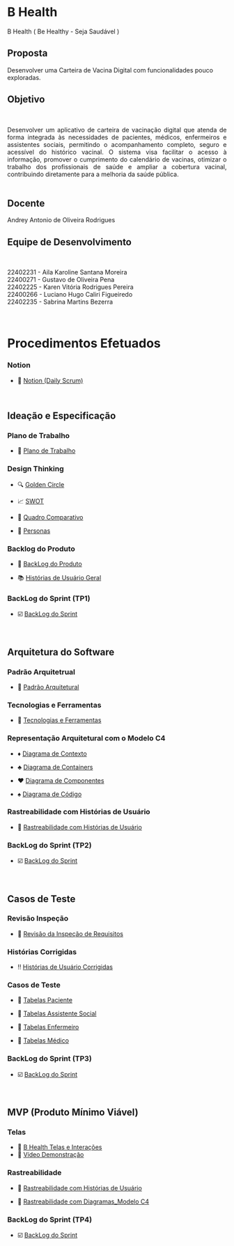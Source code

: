 # B Health
 B Health ( Be Healthy - Seja Saudável )

## Proposta
Desenvolver uma Carteira de Vacina Digital com funcionalidades pouco exploradas.

## Objetivo
<br>

<p align="justify">Desenvolver um aplicativo de carteira de vacinação digital que atenda de forma integrada às necessidades de pacientes, médicos, enfermeiros e assistentes sociais, permitindo o acompanhamento completo, seguro e acessível do histórico vacinal. O sistema visa facilitar o acesso à informação, promover o cumprimento do calendário de vacinas, otimizar o trabalho dos profissionais de saúde e ampliar a cobertura vacinal, contribuindo diretamente para a melhoria da saúde pública.
<br>
<br>

## Docente
Andrey Antonio de Oliveira Rodrigues

## Equipe de Desenvolvimento 

<br>

22402231 - Aila Karoline Santana Moreira     
22400271 - Gustavo de Oliveira Pena        
22402225 - Karen Vitória Rodrigues Pereira   
22400266 - Luciano Hugo Caliri Figueiredo    
22402235 - Sabrina Martins Bezerra

<br>

# Procedimentos Efetuados
### Notion
- :open_file_folder: [Notion (Daily Scrum)](https://www.notion.so/Daily-Scrum-Relat-rios-1e64615ebb3180238b5fcefbf5ceecc5)
<br>

## Ideação e Especificação

### Plano de Trabalho
- :speech_balloon: [Plano de Trabalho](https://github.com/hisokarenn/ES1-TP1/blob/859b5ccd4a17bda57965a308a1e962c64b0d5e9f/Ideacao_Especificacao/1_Plano_de_Trabalho/Plano_de_Trabalho.md)

### Design Thinking
- :mag: [Golden Circle](https://github.com/hisokarenn/ES1-TP1/blob/d64d984eea579a135c9c3db8bac4e7259134389f/Ideacao_Especificacao/2_Design_Thinking/1_Golden_Circle.md)

- :chart_with_upwards_trend: [SWOT](https://github.com/hisokarenn/ES1-TP1/blob/859b5ccd4a17bda57965a308a1e962c64b0d5e9f/Ideacao_Especificacao/2_Design_Thinking/2_SWOT.md)

- :twisted_rightwards_arrows: [Quadro Comparativo](https://github.com/hisokarenn/ES1-TP1/blob/d64d984eea579a135c9c3db8bac4e7259134389f/Ideacao_Especificacao/2_Design_Thinking/3_Quadro_Comparativo.md)

- :bust_in_silhouette: [Personas](https://github.com/hisokarenn/ES1-TP1/blob/859b5ccd4a17bda57965a308a1e962c64b0d5e9f/Ideacao_Especificacao/2_Design_Thinking/4_Personas.md)
  
### Backlog do Produto
- :busts_in_silhouette: [BackLog do Produto](https://github.com/hisokarenn/ES1-TP1/blob/dddc3d265a1f04deea29acc2e71a4026eed3c345/Ideacao_Especificacao/3_BackLog_do_Produto/BackLog_do_Produto.md)

- :books: [Histórias de Usuário Geral](https://github.com/hisokarenn/ES1-TP1/blob/dddc3d265a1f04deea29acc2e71a4026eed3c345/Ideacao_Especificacao/3_BackLog_do_Produto/Hist%C3%B3rias_de_usu%C3%A1rio.md)

### BackLog do Sprint (TP1)
- :ballot_box_with_check: [BackLog do Sprint](https://github.com/hisokarenn/ES1-TP1/blob/dddc3d265a1f04deea29acc2e71a4026eed3c345/Ideacao_Especificacao/4_BackLog_do_Sprint/BackLog_do_Sprint.md)
<br>

## Arquitetura do Software
### Padrão Arquitetrual
- :triangular_ruler: [Padrão Arquitetural](https://github.com/hisokarenn/ES1-TP1/blob/24125bd3bc103330c16087f5f7c40439a8646a6e/Arquitetura_do_Software/1_Padr%C3%A3o_Arquitetural/Padr%C3%A3o_Arquitetural.md)

### Tecnologias e Ferramentas
- :hammer: [Tecnologias e Ferramentas](https://github.com/hisokarenn/ES1-TP1/blob/24125bd3bc103330c16087f5f7c40439a8646a6e/Arquitetura_do_Software/2_Tecnologias_e_Ferramentas/Tech%20Stack%20Map.md)

### Representação Arquitetural com o Modelo C4
- :diamonds: [Diagrama de Contexto](https://github.com/hisokarenn/ES1-TP1/blob/24125bd3bc103330c16087f5f7c40439a8646a6e/Arquitetura_do_Software/3_Arquitetura_Modelo_C4/1_Diagrama_de_Contexto.md)
  
- :clubs: [Diagrama de Containers](https://github.com/hisokarenn/ES1-TP1/blob/24125bd3bc103330c16087f5f7c40439a8646a6e/Arquitetura_do_Software/3_Arquitetura_Modelo_C4/2_Diagrama_de_Containers.md)
  
- :hearts: [Diagrama de Componentes](https://github.com/hisokarenn/ES1-TP1/blob/24125bd3bc103330c16087f5f7c40439a8646a6e/Arquitetura_do_Software/3_Arquitetura_Modelo_C4/3_Diagrama_de_Componentes.md)
  
- :spades: [Diagrama de Código](https://github.com/hisokarenn/ES1-TP1/blob/ea28685b30978f5be9cd8f2f8872ce3c051f03c6/Arquitetura_do_Software/3_Arquitetura_Modelo_C4/4_Diagrama_de_C%C3%B3digo_(Estrutural).md)

### Rastreabilidade com Histórias de Usuário
- :pushpin: [Rastreabilidade com Histórias de Usuário](https://github.com/hisokarenn/ES1-TP1/blob/ea28685b30978f5be9cd8f2f8872ce3c051f03c6/Arquitetura_do_Software/4_Rastreabilidade_com_Hist%C3%B3rias_de_Usu%C3%A1rio/Rastreabilidade_com_Hist%C3%B3rias_de_Usu%C3%A1rio.md)

### BackLog do Sprint (TP2)
- :ballot_box_with_check: [BackLog do Sprint](https://github.com/hisokarenn/ES1-TP1/blob/ea28685b30978f5be9cd8f2f8872ce3c051f03c6/Arquitetura_do_Software/5_BackLog_do_Sprint/BackLog_do_Sprint.md)
<br>

## Casos de Teste
### Revisão Inspeção
- :arrows_counterclockwise: [Revisão da Inspeção de Requisitos](https://github.com/hisokarenn/ES1-TP1/blob/08fb619a3d3cead62463796557baba4da1351471/Casos_de_Teste/1_Revis%C3%A3o_da_Inspe%C3%A7%C3%A3o_Requisitos/Revis%C3%A3o_da_Inspe%C3%A7%C3%A3o.md)

### Histórias Corrigidas
- :bangbang: [Histórias de Usuário Corrigidas](https://github.com/hisokarenn/ES1-TP1/blob/08fb619a3d3cead62463796557baba4da1351471/Casos_de_Teste/2_Hist%C3%B3rias_de_Usu%C3%A1rio_Corrigidas/Hist%C3%B3rias_de_Usu%C3%A1rio_Corrigidas.md)

### Casos de Teste
- :small_blue_diamond: [Tabelas Paciente](https://github.com/hisokarenn/ES1-TP1/blob/08fb619a3d3cead62463796557baba4da1351471/Casos_de_Teste/3_Tabela_Classes_de_Equival%C3%AAncia_e_Casos_de_Teste/1_Tabelas_Paciente.md)
 
- :small_orange_diamond: [Tabelas Assistente Social](https://github.com/hisokarenn/ES1-TP1/blob/08fb619a3d3cead62463796557baba4da1351471/Casos_de_Teste/3_Tabela_Classes_de_Equival%C3%AAncia_e_Casos_de_Teste/2_Tabelas_Assistente_Social.md)

- :small_blue_diamond: [Tabelas Enfermeiro](https://github.com/hisokarenn/ES1-TP1/blob/08fb619a3d3cead62463796557baba4da1351471/Casos_de_Teste/3_Tabela_Classes_de_Equival%C3%AAncia_e_Casos_de_Teste/3_Tabelas_Enfermeiro.md)
 
- :small_blue_diamond: [Tabelas Médico](https://github.com/hisokarenn/ES1-TP1/blob/08fb619a3d3cead62463796557baba4da1351471/Casos_de_Teste/3_Tabela_Classes_de_Equival%C3%AAncia_e_Casos_de_Teste/4_Tabelas_M%C3%A9dico.md)
 
### BackLog do Sprint (TP3)
- :ballot_box_with_check: [BackLog do Sprint](https://github.com/hisokarenn/ES1-TP1/blob/08fb619a3d3cead62463796557baba4da1351471/Casos_de_Teste/4_BackLog_do_Sprint/BackLog_do_Sprint.md)
<br>

## MVP (Produto Mínimo Viável)

### Telas
- :iphone: [B Health Telas e Interações](https://github.com/hisokarenn/ES1_B_Health/blob/6cf24d7b6028cb1959e93d60b26d1af4eed37a77/MVP/1_MPV_Telas/MVP_Telas.md)
- :movie_camera: [Vídeo Demonstração](https://github.com/hisokarenn/ES1_B_Health/blob/83f2cc296cc68939940142cc0d33b13ace975cd0/MVP/1_MPV_Telas/V%C3%ADdeo_Demonstra%C3%A7%C3%A3o_B_HEALTH.md)

### Rastreabilidade
- :busts_in_silhouette: [Rastreabilidade com Histórias de Usuário](https://github.com/hisokarenn/ES1_B_Health/blob/b7a41cb9a3427d82865b987d7099d3d9388a44a2/MVP/2_Rastreabilidade_Hist%C3%B3rias_Usu%C3%A1rio/Rastreabilidade_Hist%C3%B3rias_Usu%C3%A1rio.md)

- :pencil: [Rastreabilidade com Diagramas_Modelo C4](https://github.com/hisokarenn/ES1_B_Health/blob/b7a41cb9a3427d82865b987d7099d3d9388a44a2/MVP/3_Rastreabilidade_ModeloC4/Rastreabilidade_ModeloC4.md)

### BackLog do Sprint (TP4)
- :ballot_box_with_check: [BackLog do Sprint](https://github.com/hisokarenn/ES1_B_Health/blob/b7a41cb9a3427d82865b987d7099d3d9388a44a2/MVP/4_BackLog_do_Sprint/BackLog_do_Sprint.md)
<br>
